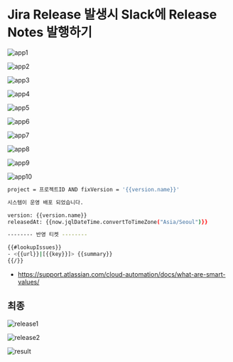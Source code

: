 # Jira Release 발생시 Slack에 Release Notes 발행하기


![app1](./images/app1.png)

![app2](./images/app2.png)

![app3](./images/app3.png)

![app4](./images/app4.png)

![app5](./images/app5.png)

![app6](./images/app6.png)

![app7](./images/app7.png)

![app8](./images/app8.png)

![app9](./images/app9.png)

![app10](./images/app10.png)



```bash
project = 프로젝트ID AND fixVersion = '{{version.name}}'
```

```bash
시스템이 운영 배포 되었습니다. 

version: {{version.name}}
releasedAt: {{now.jqlDateTime.convertToTimeZone("Asia/Seoul")}}

-------- 반영 티켓 --------

{{#lookupIssues}}
- <{{url}}|[{{key}}]> {{summary}}
{{/}}
```

* https://support.atlassian.com/cloud-automation/docs/what-are-smart-values/

## 최종


![release1](./images/release1.png)

![release2](./images/release2.png)

![result](./images/result.png)
